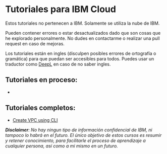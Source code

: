 # Tutoriales para IBM Cloud

Estos tutoriales no pertenecen a IBM. Solamente se utiliza la nube de IBM.

Pueden contener errores o estar desactualizados dado que son cosas que he explorado personalmente. No dudes en contactarme o realizar una pull request en caso de mejoras.

Los tutoriales están en ingles (disculpen posibles errores de ortografía o gramática) para que puedan ser accesibles para todos. Puedes usar un traductor como [DeepL](https://www.deepl.com/es/translator) en caso de no saber ingles.

## Tutoriales en proceso:
- 

## Tutoriales completos:
- [Create VPC using CLI](https://github.com/dottox/ibm-notes/tree/main/!Tutos/Create%20VPC%20using%20CLI)

***Disclaimer**: No hay ningun tipo de información confidencial de IBM, ni tampoco lo habrá en el futuro. El único objetivo de estos cursos es resumir y retener conocimiento, para facilitarle el proceso de aprendizaje a cualquier persona, así como a mi mismo en un futuro.*